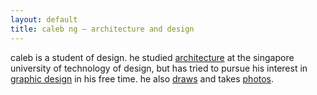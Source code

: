 ```yaml
---
layout: default
title: caleb ng — architecture and design
---
```

caleb is a student of design. he studied [architecture](https://instagram.com/calebnjw) at the singapore university of technology of design, but has tried to pursue his interest in [graphic design](https://instagram.com/calebnjw) in his free time. he also [draws](https://instagram.com/calebnjw) and takes [photos](https://instagram.com/calebnjw).
